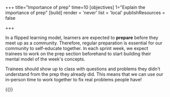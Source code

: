 +++
title="Importance of prep"
time=10
[objectives]
    1="Explain the importance of prep"
[build]
  render = 'never'
  list = 'local'
  publishResources = false

+++

In a flipped learning model, learners are expected to **prepare** before they meet up as a community. Therefore, regular preparation is essential for our community to self-educate together. In each sprint week, we expect trainees to work on the prep section beforehand to start building their mental model of the week's concepts.

Trainees should show up to class with questions and problems they didn't understand from the prep they already did. This means that we can use our in-person time to work together to fix real problems people have!

{{<multiple-choice
question="What is the best use of volunteer time on a class day?"
answers="Reading an introduction of a topic to trainees. | Helping trainees with the questions they had having done the prep work. | Watching trainees read and do work by themselves."
feedback="Think again: Trainees can read material themselves at their own pace at home. | Right! Working together on real problems is a great use of in-person time. | Not quite: Just watching people do their own work is quite boring and doesn't add much value."
correct="1" >}}
